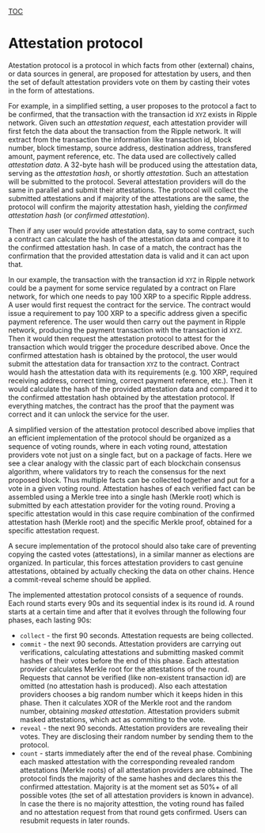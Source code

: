 [TOC](../README.md)
# Attestation protocol

Atestation protocol is a protocol in which facts from other (external) chains, or data sources in general, are proposed for attestation by users, and then the set of default attestation providers vote on them by casting their votes in the form of attestations.

For example, in a simplified setting, a user proposes to the protocol a fact to be confirmed, that the transaction with the transaction id `XYZ` exists in Ripple network. Given such an _attestation request_, each attestation provider will first fetch the data about the transaction from the Ripple network. It will extract from the transaction the information like transaction id, block number, block timestamp, source address, destination address, transfered amount, payment reference, etc. The data used are collectively called _attestation data_. A 32-byte hash will be produced using the attestation data, serving as the _attestation hash_, or shortly _attestation_. Such an attestation will be submitted to the protocol. Several attestation providers will do the same in parallel and submit their attestations. The protocol will collect the submitted attestations and if majority of the attestations are the same, the protocol will confirm the majority attestation hash, yielding the _confirmed attestation hash_ (or _confirmed attestation_).

Then if any user would provide attestation data, say to some contract, such a contract can calculate the hash of the attestation data and compare it to the confirmed attestation hash. In case of a match, the contract has the confirmation that the provided attestation data is valid and it can act upon that.

In our example, the transaction with the transaction id `XYZ` in Ripple network could be a payment for some service regulated by a contract on Flare network, for which one needs to pay 100 XRP to a specific Ripple address. A user would first request the contract for the service. The contract would issue a requirement to pay 100 XRP to a specific address given a specific payment reference. The user would then carry out the payment in Ripple network, producing the payment transaction with the transaction id `XYZ`. Then it would then request the attestation protocol to attest for the transaction which would trigger the procedure described above. Once the confirmed attestation hash is obtained by the protocol, the user would submit the attestation data for transaction `XYZ` to the contract. Contract would hash the attestation data with its requirements (e.g. 100 XRP, required receiving address, correct timing, correct payment reference, etc.). Then it would calculate the hash of the provided attestation data and compared it to the confirmed attestation hash obtained by the attestation protocol. If everything matches, the contract has the proof that the payment was correct and it can unlock the service for the user.

A simplified version of the attestation protocol described above implies that an efficient implementation of the protocol should be organized as a sequence of voting rounds, where in each voting round, attestation providers vote not just on a single fact, but on a package of facts. Here we see a clear analogy with the classic part of each blockchain consensus algorithm, where validators try to reach the consensus for the next proposed block. Thus multiple facts can be collected together and put for a vote in a given voting round. Attestation hashes of each verified fact can be assembled using a Merkle tree into a single hash (Merkle root) which is submitted by each attestation provider for the voting round. Proving a specific attestation would in this case require combination of the confirmed attestation hash (Merkle root) and the specific Merkle proof, obtained for a specific attestation request.

A secure implementation of the protocol should also take care of preventing copying the casted votes (attestations), in a similar manner as elections are organized. In particular, this forces attestation providers to cast genuine attestations, obtained by actually checking the data on other chains. Hence a commit-reveal scheme should be applied.

The implemented attestation protocol consists of a sequence of rounds. Each round starts every 90s and its sequential index is its round id. A round starts at a certain time and after that it evolves through the following four phases, each lasting 90s:

- `collect` - the first 90 seconds. Attestation requests are being collected.
- `commit` - the next 90 seconds. Attestation providers are carrying out verifications, calculating attestations and submitting masked commit hashes of their votes before the end of this phase. Each attestation provider calculates Merkle root for the attestations of the round. Requests that cannot be verified (like non-existent transaction id) are omitted (no attestation hash is produced). Also each attestation providers chooses a big random number which it keeps hiden in this phase. Then it calculates XOR of the Merkle root and the random number, obtaining _masked attestation_. Attestation providers submit masked attestations, which act as commiting to the vote.
- `reveal` - the next 90 seconds. Attestation providers are revealing their votes. They are disclosing their random number by sending them to the protocol.
- `count` - starts immediately after the end of the reveal phase. Combining each masked attestation with the corresponding revealed random attestations (Merkle roots) of all attestation providers are obtained. The protocol finds the majority of the same hashes and declares this the confirmed attestation. Majority is at the moment set as 50%+ of all possible votes (the set of all attestation providers is known in advance). In case the there is no majority attesttion, the voting round has failed and no attestation request from that round gets confirmed. Users can resubmit requests in later rounds.


